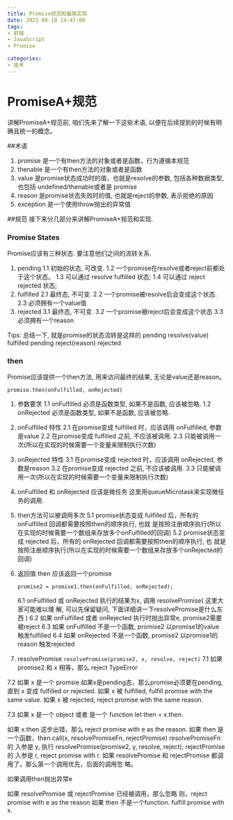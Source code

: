 ```yaml
---
title: Promise规范和最简实现
date: 2021-08-10 14:47:00
tags:
- 前端
- JavaScript
- Promise

categories:
- 技术
---
```

# PromiseA+规范

讲解PromiseA+规范前, 咱们先来了解⼀下这些术语, 以便在后续提到的时候有明确且统⼀的概念。

##术语
1. promise 是⼀个有then⽅法的对象或者是函数，⾏为遵循本规范
2. thenable 是⼀个有then⽅法的对象或者是函数
3. value 是promise状态成功时的值，也就是resolve的参数, 包括各种数据类型, 也包括
   undefined/thenable或者是 promise
4. reason 是promise状态失败时的值, 也就是reject的参数, 表示拒绝的原因
5. exception 是⼀个使⽤throw抛出的异常值

##规范
   接下来分⼏部分来讲解PromiseA+规范和实现.
<!--more-->
### Promise States
   Promise应该有三种状态. 要注意他们之间的流转关系.
1. pending
   1.1 初始的状态, 可改变.
   1.2 ⼀个promise在resolve或者reject前都处于这个状态。
   1.3 可以通过 resolve fulfilled 状态;
   1.4 可以通过 reject rejected 状态;
2. fulfilled
   2.1 最终态, 不可变.
   2.2 ⼀个promise被resolve后会变成这个状态.
   2.3 必须拥有⼀个value值
3. rejected
   3.1 最终态, 不可变.
   3.2 ⼀个promise被reject后会变成这个状态
   3.3 必须拥有⼀个reason 
   
Tips: 总结⼀下, 就是promise的状态流转是这样的
   pending resolve(value) fulfilled
   pending reject(reason) rejected
### then
   Promise应该提供⼀个then⽅法, ⽤来访问最终的结果, ⽆论是value还是reason。

`promise.then(onFulfilled, onRejected)`

1. 参数要求
   1.1 onFulfilled 必须是函数类型, 如果不是函数, 应该被忽略.
   1.2 onRejected 必须是函数类型, 如果不是函数, 应该被忽略.
   
2. onFulfilled 特性
   2.1 在promise变成 fulfilled 时，应该调⽤ onFulfilled, 参数是value
   2.2 在promise变成 fulfilled 之前, 不应该被调⽤.
   2.3 只能被调⽤⼀次(所以在实现的时候需要⼀个变量来限制执⾏次数)
   
3. onRejected 特性
   3.1 在promise变成 rejected 时，应该调⽤ onRejected, 参数是reason
   3.2 在promise变成 rejected 之前, 不应该被调⽤.
   3.3 只能被调⽤⼀次(所以在实现的时候需要⼀个变量来限制执⾏次数)
   
4. onFulfilled 和 onRejected 应该是微任务
   这⾥⽤queueMicrotask来实现微任务的调⽤.
   
5. then⽅法可以被调⽤多次
   5.1 promise状态变成 fulfilled 后，所有的 onFulfilled 回调都需要按照then的顺序执⾏, 也就
   是按照注册顺序执⾏(所以在实现的时候需要⼀个数组来存放多个onFulfilled的回调)
   5.2 promise状态变成 rejected 后，所有的 onRejected 回调都需要按照then的顺序执⾏, 也
   就是按照注册顺序执⾏(所以在实现的时候需要⼀个数组来存放多个onRejected的回调)


6. 返回值
   then 应该返回⼀个promise
   
   `promise2 = promise1.then(onFulfilled, onRejected);`
   
   6.1 onFulfilled 或 onRejected 执⾏的结果为x, 调⽤ resolvePromise( 这⾥⼤家可能难以理
   解, 可以先保留疑问, 下⾯详细讲⼀下resolvePromise是什么东⻄ )
   6.2 如果 onFulfilled 或者 onRejected 执⾏时抛出异常e, promise2需要被reject
   6.3 如果 onFulfilled 不是⼀个函数, promise2 以promise1的value 触发fulfilled
   6.4 如果 onRejected 不是⼀个函数, promise2 以promise1的reason 触发rejected
   
7. resolvePromise
`resolvePromise(promise2, x, resolve, reject)`
7.1 如果 promise2 和 x 相等，那么 reject TypeError

7.2 如果 x 是⼀个 promsie
如果x是pending态，那么promise必须要在pending,直到 x 变成 fulfilled or rejected.
如果 x 被 fulfilled, fulfill promise with the same value.
如果 x 被 rejected, reject promise with the same reason.

7.3 如果 x 是⼀个 object 或者 是⼀个 function
let then = x.then.


如果 x.then 这步出错，那么 reject promise with e as the reason.
如果 then 是⼀个函数，then.call(x, resolvePromiseFn, rejectPromise)
resolvePromiseFn 的 ⼊参是 y, 执⾏ resolvePromise(promise2, y, resolve, reject);
rejectPromise 的 ⼊参是 r, reject promise with r.
如果 resolvePromise 和 rejectPromise 都调⽤了，那么第⼀个调⽤优先，后⾯的调⽤忽
略。

如果调⽤then抛出异常e

如果 resolvePromise 或 rejectPromise 已经被调⽤，那么忽略
则，reject promise with e as the reason
如果 then 不是⼀个function. fulfill promise with x.



